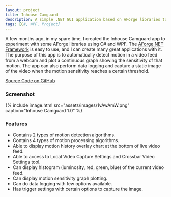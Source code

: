 ```yaml
---
layout: project
title: Inhouse Camguard
description: A simple .NET GUI application based on AForge libraries to analyze motion, capture image and perform data logging from a live webcam feed.
tags: [C#, WPF, Project]
---
```


A few months ago, in my spare time, I created the Inhouse Camguard app to experiment with some AForge libraries using C# and WPF. The [AForge.NET Framework](http://www.aforgenet.com/framework/) is easy to use, and I can create many great applications with it. The purpose of this app is to automatically detect motion in a video feed from a webcam and plot a continuous graph showing the sensitivity of that motion. The app can also perform data logging and capture a static image of the video when the motion sensitivity reaches a certain threshold.

<a href="https://github.com/heiswayi/inhousecamguard" class="button big">Source Code on GitHub</a>



### Screenshot

{% include image.html src="assets/images/1vAwAmW.png" caption="Inhouse Camguard 1.0" %}



### Features

- Contains 2 types of motion detection algorithms.
- Contains 4 types of motion processing algorithms.
- Able to display motion history overlay chart at the bottom of live video feed.
- Able to access to Local Video Capture Settings and Crossbar Video Settings tool.
- Can display histogram (luminosity, red, green, blue) of the current video feed.
- Can display motion sensitivity graph plotting.
- Can do data logging with few options available.
- Has trigger settings with certain options to capture the image.